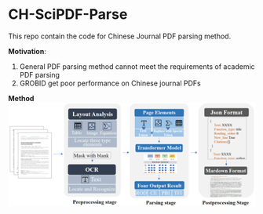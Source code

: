 # CH-SciPDF-Parse

This repo contain the code for Chinese Journal PDF parsing method.

**Motivation**: 
1. General PDF parsing method cannot meet the requirements of academic PDF parsing
2. GROBID get poor performance on Chinese journal PDFs

**Method**
![parsing pipeline](pdf_processing.png)
